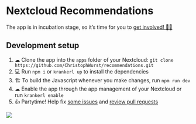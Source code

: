 # Nextcloud Recommendations

The app is in incubation stage, so it’s time for you to [get involved! 👩‍💻](https://github.com/nextcloud/social#development-setup)

## Development setup

1. ☁ Clone the app into the `apps` folder of your Nextcloud: `git clone https://github.com/ChristophWurst/recommendations.git`
2. 💻 Run `npm i` or `krankerl up` to install the dependencies
3. 🏗 To build the Javascript whenever you make changes, run `npm run dev`
4. ☁ Enable the app through the app management of your Nextcloud or run `krankerl enable`
5. 👍 Partytime! Help fix [some issues](https://github.com/ChristophWurst/recommendations/issues) and [review pull requests](https://github.com/ChristophWurst/recommendations/pulls)


![](img/social-promo.png)
